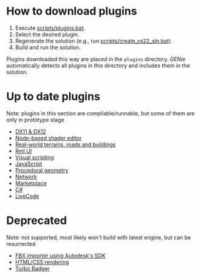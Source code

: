 # How to download plugins
1. Execute [scripts/plugins.bat](../scripts/plugins.bat).
2. Select the desired plugin.
3. Regenerate the solution (e.g., run [scripts/create_vs22_sln.bat](../scripts/create_vs22_sln.bat)).
4. Build and run the solution.

Plugins downloaded this way are placed in the `plugins` directory. *GENie* automatically detects all plugins in this directory and includes them in the solution.

# Up to date plugins

Note: plugins in this section are compilable/runnable, but some of them are only in prototype stage 

* [DX11 & DX12](https://github.com/nem0/lumixengine_dx11)
* [Node-based shader editor](https://github.com/nem0/lumixengine_shader_editor)
* [Real-world terrains, roads and buildings](https://github.com/nem0/LumixEngine_maps)
* [Rml UI](https://github.com/nem0/lumixengine_rml)
* [Visual scripting](https://github.com/nem0/lumixengine_visualscript)
* [JavaScript](https://github.com/nem0/LumixEngine_js)
* [Procedural geometry](https://github.com/nem0/lumixengine_procedural_geom)
* [Network](https://github.com/nem0/lumixengine_net)
* [Marketplace](https://github.com/nem0/lumixengine_market)
* [C#](https://github.com/nem0/lumixengine_csharp)
* [LiveCode](https://github.com/nem0/lumixengine_livecode)

# Deprecated

Note: not supported, most likely won't build with latest engine, but can be resurrected 

* [FBX importer using Autodesk's SDK](https://github.com/nem0/LumixEngine_fbx)
* [HTML/CSS rendering](https://github.com/nem0/lumixengine_html)
* [Turbo Badger](https://github.com/nem0/lumixengine_turbobadger)

